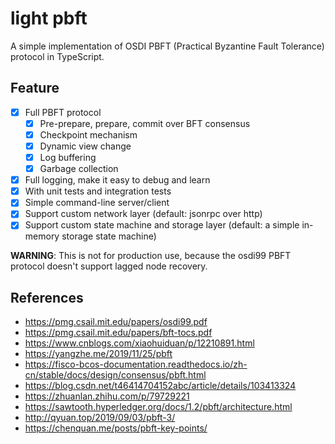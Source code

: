 # light pbft

A simple implementation of OSDI PBFT (Practical Byzantine Fault Tolerance) protocol in TypeScript.

## Feature

- [x] Full PBFT protocol
  - [x] Pre-prepare, prepare, commit over BFT consensus
  - [x] Checkpoint mechanism
  - [x] Dynamic view change
  - [x] Log buffering
  - [x] Garbage collection
- [x] Full logging, make it easy to debug and learn
- [x] With unit tests and integration tests
- [x] Simple command-line server/client
- [x] Support custom network layer (default: jsonrpc over http)
- [x] Support custom state machine and storage layer (default: a simple in-memory storage state machine)

**WARNING**: This is not for production use, because the osdi99 PBFT protocol doesn't support lagged node recovery.

## References

- <https://pmg.csail.mit.edu/papers/osdi99.pdf>
- <https://pmg.csail.mit.edu/papers/bft-tocs.pdf>
- <https://www.cnblogs.com/xiaohuiduan/p/12210891.html>
- <https://yangzhe.me/2019/11/25/pbft>
- <https://fisco-bcos-documentation.readthedocs.io/zh-cn/stable/docs/design/consensus/pbft.html>
- <https://blog.csdn.net/t46414704152abc/article/details/103413324>
- <https://zhuanlan.zhihu.com/p/79729221>
- <https://sawtooth.hyperledger.org/docs/1.2/pbft/architecture.html>
- <http://qyuan.top/2019/09/03/pbft-3/>
- <https://chenquan.me/posts/pbft-key-points/>
